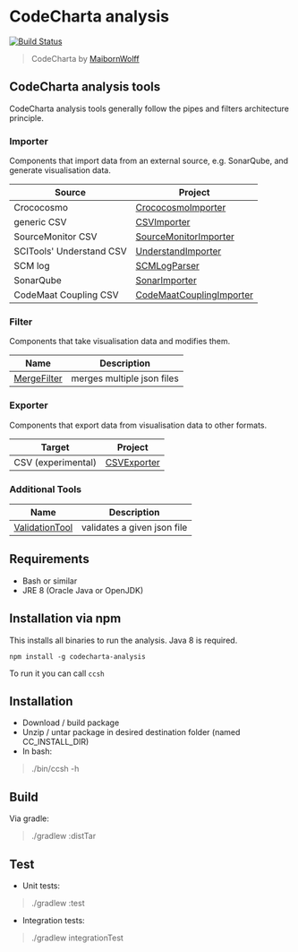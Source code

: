 # CodeCharta analysis

[![Build Status](https://secure.travis-ci.org/)](https://travis-ci.org/)

> CodeCharta by [MaibornWolff](https://www.maibornwolff.de)

## CodeCharta analysis tools

CodeCharta analysis tools generally follow the pipes and filters architecture principle.

### Importer

Components that import data from an external source, e.g. SonarQube, and generate visualisation data.

| Source        | Project                                                                   |
| ---           | ---                                                                       |
| Crococosmo    | [CrococosmoImporter](import/CrococosmoImporter/README.md)                 |
| generic CSV   | [CSVImporter](import/CSVImporter/README.md)                               |
| SourceMonitor CSV | [SourceMonitorImporter](import/CSVImporter/README.md)                 |
| SCITools' Understand CSV | [UnderstandImporter](import/UnderstandImporter/README.md)      |
| SCM log       | [SCMLogParser](import/SCMLogParser/README.md)                             |
| SonarQube     | [SonarImporter](import/SonarImporter/README.md)                           |
| CodeMaat Coupling CSV    | [CodeMaatCouplingImporter](import/CodeMaatCouplingImporter/README.md)   |

### Filter

Components that take visualisation data and modifies them.

| Name                                        | Description                 |
| ---                                         | ---                         |
| [MergeFilter](filter/MergeFilter/README.md) | merges multiple json files  |

### Exporter

Components that export data from visualisation data to other formats.

| Target        | Project                                                 |
| ---           | ---                                                     |
|  CSV (experimental) | [CSVExporter](export/CSVExporter/README.md)             |

### Additional Tools

| Name                                             | Description                  |
| ---                                              | ---                          |
| [ValidationTool](tools/ValidationTool/README.md) | validates a given json file  |


## Requirements

- Bash or similar
- JRE 8 (Oracle Java or OpenJDK)

## Installation via npm

This installs all binaries to run the analysis. Java 8 is required.

`npm install -g codecharta-analysis`

To run it you can call `ccsh`  

## Installation

- Download / build package
- Unzip / untar package in desired destination folder (named CC_INSTALL_DIR)
- In bash:
> ./bin/ccsh -h

## Build

Via gradle:

> ./gradlew :distTar

## Test

- Unit tests:

> ./gradlew :test

- Integration tests:

> ./gradlew integrationTest
